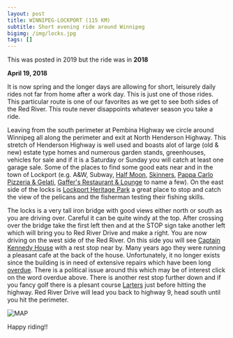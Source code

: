 ```yaml
---
layout: post
title: WINNIPEG-LOCKPORT (115 KM)
subtitle: Short evening ride around Winnipeg
bigimg: /img/locks.jpg
tags: []
---
```


This was posted in 2019 but the ride was in **2018**

**April 19, 2018** 

It is now spring and the longer days are allowing for short, leisurely daily rides not far from home after a work day. This is just one of those rides. This particular route is one of our favorites as we get to see both sides of the Red River. This route never disappoints whatever season you take a ride.

Leaving from the south perimeter at Pembina Highway we circle around Winnipeg all along the perimeter and exit at North Henderson Highway. This stretch of Henderson Highway is well used and boasts alot of large (old & new) estate type homes and numerous garden stands, greenhouses, vehicles for sale and if it is a Saturday or Sunday you will catch at least one garage sale. Some of the places to find some good eats near and in the town of Lockport (e.g. A&W, Subway, [Half Moon](https://www.halfmoondrivein.com),  [Skinners](https://www.skinners.ca),  [Pappa Carlo Pizzeria & Gelati](www.papacarlopizzeria.ca),  [Gaffer's Restaurant & Lounge](https://gaffers.net) to name a few). 
On the east side of the locks is [Lockport Heritage Park](https://www.travelmanitoba.com) a great place to stop and catch the view of the pelicans and the fisherman testing their fishing skills.

The locks is a very tall iron bridge with good views either north or south as you are driving over. Careful it can be quite windy at the top. After crossing over the bridge take the first left then and at the STOP sign take another left which will bring you to Red River Drive and make a right. You are now driving on the west side of the Red River. On this side you will see [Captain Kennedy House](https://www.mhs.mb.ca) with a rest stop near by. Many years ago they were running a pleasant cafe at the back of the house. Unfortunately, it no longer exists since the building is in need of extensive repairs which have been long [overdue](https://wwwredrivernorthtourism.com). There is a political issue around this which may be of interest click on the word overdue above. There is another rest stop further down and if you fancy golf there is a plesant course [Larters](https://www.larters.com) just before hitting the highway. Red River Drive will lead you back to highway 9, head south until you hit the perimeter.


![MAP](https://klovetri.github.io/img/Lockport.png)

Happy riding!!
                         


